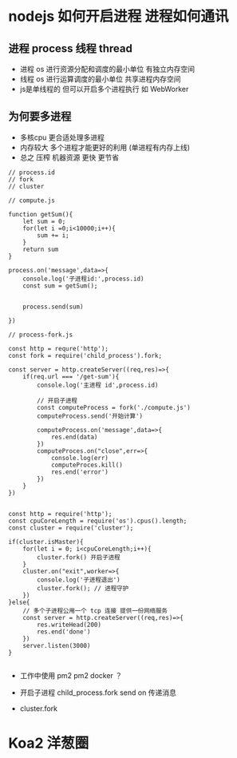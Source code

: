# nodejs 如何开启进程 进程如何通讯


## 进程 process   线程 thread
* 进程 os 进行资源分配和调度的最小单位 有独立内存空间
* 线程 os 进行运算调度的最小单位 共享进程内存空间
* js是单线程的 但可以开启多个进程执行  如 WebWorker
## 为何要多进程
* 多核cpu 更合适处理多进程
* 内存较大 多个进程才能更好的利用 (单进程有内存上线)
* 总之 压榨 机器资源 更快 更节省


```
// process.id
// fork
// cluster 

// compute.js

function getSum(){
    let sum = 0;
    for(let i =0;i<10000;i++){
        sum += i;
    }
    return sum
}

process.on('message',data=>{
    console.log('子进程id:',process.id)
    const sum = getSum();


    process.send(sum)

})

// process-fork.js

const http = requre('http');
const fork = require('child_process').fork;

const server = http.createServer((req,res)=>{
    if(req.url === '/get-sum'){
        console.log('主进程 id',process.id)

        // 开启子进程
        const computeProcess = fork('./compute.js')
        computeProcess.send('开始计算')

        computeProcess.on('message',data=>{
            res.end(data)
        })
        computeProces.on("close",err=>{
            console.log(err)
            computeProces.kill()
            res.end('error')
        })
    }
})


```


```
const http = require('http');
const cpuCoreLength = require('os').cpus().length;
const cluster = require('cluster');

if(cluster.isMaster){
    for(let i = 0; i<cpuCoreLength;i++){
        cluster.fork() 开启子进程
    }
    cluster.on("exit",worker=>{
        console.log('子进程退出')
        cluster.fork(); // 进程守护
    })
}else{
    // 多个子进程公用一个 tcp 连接 提供一份网络服务
    const server = http.createServer((req,res)=>{
        res.writeHead(200)
        res.end('done')
    })
    server.listen(3000)
}


```
* 工作中使用 pm2       pm2 docker  ？

* 开启子进程 child_process.fork  send on  传递消息
*  cluster.fork



# Koa2 洋葱圈